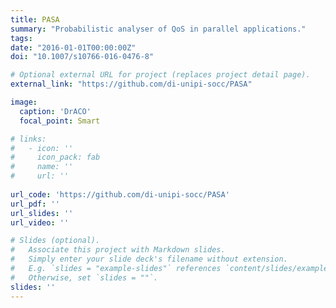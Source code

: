 ```yaml
---
title: PASA
summary: "Probabilistic analyser of QoS in parallel applications."
tags:
date: "2016-01-01T00:00:00Z"
doi: "10.1007/s10766-016-0476-8"

# Optional external URL for project (replaces project detail page).
external_link: "https://github.com/di-unipi-socc/PASA"

image:
  caption: 'DrACO'
  focal_point: Smart

# links:
#   - icon: ''
#     icon_pack: fab
#     name: ''
#     url: ''
  
url_code: 'https://github.com/di-unipi-socc/PASA'
url_pdf: ''
url_slides: ''
url_video: ''

# Slides (optional).
#   Associate this project with Markdown slides.
#   Simply enter your slide deck's filename without extension.
#   E.g. `slides = "example-slides"` references `content/slides/example-slides.md`.
#   Otherwise, set `slides = ""`.
slides: ''
---
```

<!-- Here you can insert a description -->
